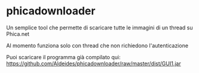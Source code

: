 # phicadownloader
Un semplice tool che permette di scaricare tutte le immagini di un thread su Phica.net

Al  momento funziona solo con thread che non richiedono l'autenticazione

Puoi scaricare il programma già compilato qui: https://github.com/Aldeides/phicadownloader/raw/master/dist/GUI1.jar
